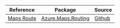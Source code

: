 | Reference | Package | Source |
|---|---|---|
|[Maps Route](maps.routing-readme.md)|[Azure.Maps.Routing](https://www.nuget.org/packages/Azure.Maps.Routing)|[Github](https://github.com/Azure/azure-sdk-for-net/blob/main/sdk/maps/Azure.Maps.Routing)|
